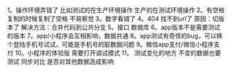 1。操作环境弄错了 比如测试的在生产环境操作  生产的在测试环境操作
2。有空格 复制的时候复制了空格 不易察觉
3。数字看错了
4。404 找不到url了  原因：切版本了 解决方法：合并代码到公共分支
5。接口 数据库
6。app版本不是需要测试的版本
7。app/小程序会互相影响，数据共通
8。app测试有奇怪的bug，可以换个登陆手机号试试，可能是手机号的脏数据问题
9。微信app支付/微信小程序支付
10。小程序的体验版 需要打开调试模式
11。 测试变化的地方 不变的数据也要测试 同步对比 是否对其他数据造成影响
